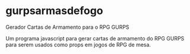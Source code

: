 # gurpsarmasdefogo
Gerador Cartas de Armamento para o RPG GURPS

Um programa javascript para gerar cartas de armamento do RPG GURPS para serem usados como props em jogos de RPG de mesa.
